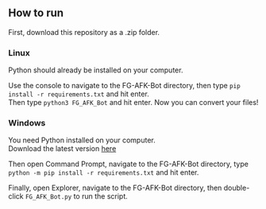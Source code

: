 ## How to run

First, download this repository as a .zip folder.

### Linux 
Python should already be installed on your computer. 

Use the console to navigate to the FG-AFK-Bot directory, then type `pip install -r requirements.txt` and hit enter. \
Then type `python3 FG_AFK_Bot` and hit enter. Now you can convert your files!

### Windows
You need Python installed on your computer. \
Download the latest version [here](https://www.python.org/downloads/) 

Then open Command Prompt, navigate to the FG-AFK-Bot directory, type `python -m pip install -r requirements.txt` and hit enter. 

Finally, open Explorer, navigate to the FG-AFK-Bot directory, then double-click `FG_AFK_Bot.py` to run the script.
